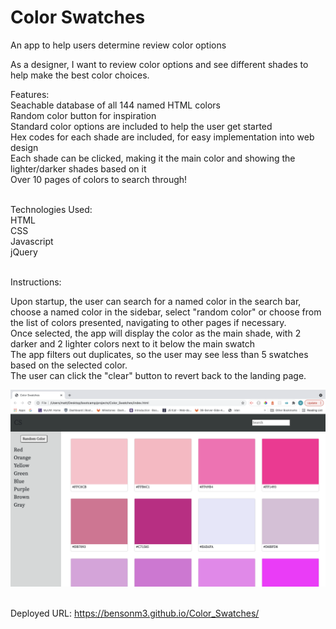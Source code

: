 # Color Swatches
An app to help users determine review color options

As a designer, I want to review color options and see different shades to help make the best color choices.

Features:
<br/>
Seachable database of all 144 named HTML colors
<br/>
Random color button for inspiration
<br/>
Standard color options are included to help the user get started
<br/>
Hex codes for each shade are included, for easy implementation into web design
<br/>
Each shade can be clicked, making it the main color and showing the lighter/darker shades based on it
<br/>
Over 10 pages of colors to search through!
<br/><br/>

Technologies Used:
<br/>
HTML
<br/>
CSS
<br/>
Javascript
<br/>
jQuery
<br/><br/>

Instructions:
<br/>

Upon startup, the user can search for a named color in the search bar, choose a named color in the sidebar, select "random color" or choose from the list of colors presented, navigating to other pages if necessary.
<br/>
Once selected, the app will display the color as the main shade, with 2 darker and 2 lighter colors next to it below the main swatch
<br/>
The app filters out duplicates, so the user may see less than 5 swatches based on the selected color.
<br/>
The user can click the "clear" button to revert back to the landing page.

![alt text](https://github.com/Bensonm3/Color_Swatches/blob/master/Screen%20Shot%202021-06-13%20at%202.59.34%20PM.png)
<br/><br/>

Deployed URL: https://bensonm3.github.io/Color_Swatches/

